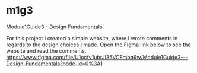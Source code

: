 # m1g3
Module1Guide3 - Design Fundamentals

For this project I created a simple website, where I wrote comments in regards to the design choices I made.
Open the Figma link below to see the website and read the comments.
https://www.figma.com/file/U1ocfv1ubrJI35VCFmbq9w/Module1Guide3---Design-Fundamentals?node-id=0%3A1
